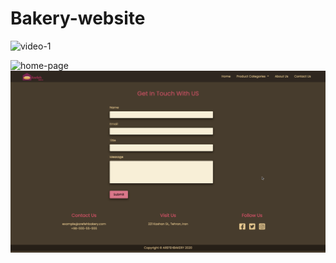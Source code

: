 # Bakery-website
![video-1](video-1.gif)

![home-page](home-page.png)
![contact-us](contact-us.png)
